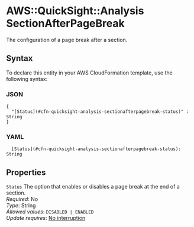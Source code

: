 # AWS::QuickSight::Analysis SectionAfterPageBreak<a name="aws-properties-quicksight-analysis-sectionafterpagebreak"></a>

The configuration of a page break after a section\.

## Syntax<a name="aws-properties-quicksight-analysis-sectionafterpagebreak-syntax"></a>

To declare this entity in your AWS CloudFormation template, use the following syntax:

### JSON<a name="aws-properties-quicksight-analysis-sectionafterpagebreak-syntax.json"></a>

```
{
  "[Status](#cfn-quicksight-analysis-sectionafterpagebreak-status)" : String
}
```

### YAML<a name="aws-properties-quicksight-analysis-sectionafterpagebreak-syntax.yaml"></a>

```
  [Status](#cfn-quicksight-analysis-sectionafterpagebreak-status): String
```

## Properties<a name="aws-properties-quicksight-analysis-sectionafterpagebreak-properties"></a>

`Status`  <a name="cfn-quicksight-analysis-sectionafterpagebreak-status"></a>
The option that enables or disables a page break at the end of a section\.  
*Required*: No  
*Type*: String  
*Allowed values*: `DISABLED | ENABLED`  
*Update requires*: [No interruption](https://docs.aws.amazon.com/AWSCloudFormation/latest/UserGuide/using-cfn-updating-stacks-update-behaviors.html#update-no-interrupt)